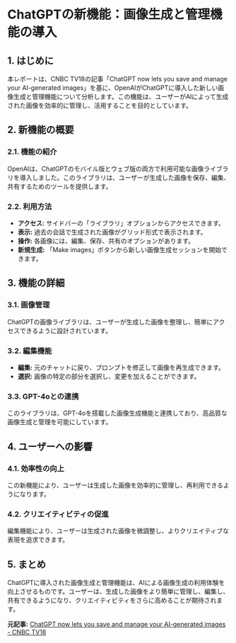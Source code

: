 # ChatGPTの新機能：画像生成と管理機能の導入

## 1. はじめに

本レポートは、CNBC TV18の記事「ChatGPT now lets you save and manage your AI-generated images」を基に、OpenAIがChatGPTに導入した新しい画像生成と管理機能について分析します。この機能は、ユーザーがAIによって生成された画像を効率的に管理し、活用することを目的としています。

## 2. 新機能の概要

### 2.1. 機能の紹介

OpenAIは、ChatGPTのモバイル版とウェブ版の両方で利用可能な画像ライブラリを導入しました。このライブラリは、ユーザーが生成した画像を保存、編集、共有するためのツールを提供します。

### 2.2. 利用方法

* **アクセス:** サイドバーの「ライブラリ」オプションからアクセスできます。
* **表示:** 過去の会話で生成された画像がグリッド形式で表示されます。
* **操作:** 各画像には、編集、保存、共有のオプションがあります。
* **新規生成:** 「Make images」ボタンから新しい画像生成セッションを開始できます。

## 3. 機能の詳細

### 3.1. 画像管理

ChatGPTの画像ライブラリは、ユーザーが生成した画像を整理し、簡単にアクセスできるように設計されています。

### 3.2. 編集機能

* **編集:** 元のチャットに戻り、プロンプトを修正して画像を再生成できます。
* **選択:** 画像の特定の部分を選択し、変更を加えることができます。

### 3.3. GPT-4oとの連携

このライブラリは、GPT-4oを搭載した画像生成機能と連携しており、高品質な画像生成と管理を可能にしています。

## 4. ユーザーへの影響

### 4.1. 効率性の向上

この新機能により、ユーザーは生成した画像を効率的に管理し、再利用できるようになります。

### 4.2. クリエイティビティの促進

編集機能により、ユーザーは生成された画像を微調整し、よりクリエイティブな表現を追求できます。

## 5. まとめ

ChatGPTに導入された画像生成と管理機能は、AIによる画像生成の利用体験を向上させるものです。ユーザーは、生成した画像をより簡単に管理し、編集し、共有できるようになり、クリエイティビティをさらに高めることが期待されます。



**元記事:** [ChatGPT now lets you save and manage your AI-generated images - CNBC TV18](https://www.cnbctv18.com/technology/chatgpt-openai-image-library-ai-generated-photos-ws-l-19590009.htm)